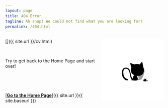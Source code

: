```yaml
---
layout: page
title: 404 Error
tagline: Ah snap! We could not find what you are looking for!
permalink: /404.html
---
```

[<img src='https://raw.githubusercontent.com/NoNo721/Pictures/master/IMG_4222.JPG' alt="Copyright © Wei Wang" title="Wei Wang" style='float:right;'/>]({{ site.url }}/cv.html)

&ensp;

Try to get back to the Home Page and start over!

&ensp;

&ensp;

[<b><u>Go to the Home Page</u></b>]({{ site.url }}{{ site.baseurl }})